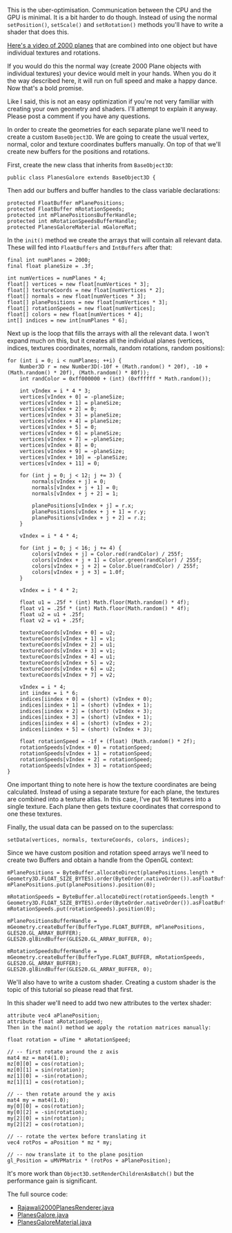 This is the uber-optimisation. Communication between the CPU and the GPU is minimal. It is a bit harder to do though.
Instead of using the normal `setPosition()`, `setScale()` and `setRotation()` methods you'll have to write a shader that does this.

[Here's a video of 2000 planes](http://www.youtube.com/watch?feature=player_embedded&v=Iqg4U6yoabg) that are combined into one object but have individual textures and rotations.

If you would do this the normal way (create 2000 Plane objects with individual textures) your device would melt in your hands. When you do it the way described here, it will run on full speed and make a happy dance. Now that's a bold promise.

Like I said, this is not an easy optimization if you're not very familiar with creating your own geometry and shaders. I'll attempt to explain it anyway. Please post a comment if you have any questions.

In order to create the geometries for each separate plane we'll need to create a custom `BaseObject3D`. We are going to create the usual vertex, normal, color and texture coordinates buffers manually. On top of that we'll create new buffers for the positions and rotations.

First, create the new class that inherits from `BaseObject3D`:
```
public class PlanesGalore extends BaseObject3D {
```
Then add our buffers and buffer handles to the class variable declarations:
```
protected FloatBuffer mPlanePositions;
protected FloatBuffer mRotationSpeeds;
protected int mPlanePositionsBufferHandle;
protected int mRotationSpeedsBufferHandle;
protected PlanesGaloreMaterial mGaloreMat;
```
In the `init()` method we create the arrays that will contain all relevant data. These will fed into `FloatBuffers` and `IntBuffers` after that:
```
final int numPlanes = 2000;
final float planeSize = .3f;

int numVertices = numPlanes * 4;
float[] vertices = new float[numVertices * 3];
float[] textureCoords = new float[numVertices * 2];
float[] normals = new float[numVertices * 3];
float[] planePositions = new float[numVertices * 3];
float[] rotationSpeeds = new float[numVertices];
float[] colors = new float[numVertices * 4];
int[] indices = new int[numPlanes * 6];
```
Next up is the loop that fills the arrays with all the relevant data. I won't expand much on this, but it creates all the individual planes (vertices, indices, textures coordinates, normals, random rotations, random positions):
```
for (int i = 0; i < numPlanes; ++i) {
	Number3D r = new Number3D(-10f + (Math.random() * 20f), -10 + (Math.random() * 20f), (Math.random() * 80f));
	int randColor = 0xff000000 + (int) (0xffffff * Math.random());

	int vIndex = i * 4 * 3;
	vertices[vIndex + 0] = -planeSize;
	vertices[vIndex + 1] = planeSize;
	vertices[vIndex + 2] = 0;
	vertices[vIndex + 3] = planeSize;
	vertices[vIndex + 4] = planeSize;
	vertices[vIndex + 5] = 0;
	vertices[vIndex + 6] = planeSize;
	vertices[vIndex + 7] = -planeSize;
	vertices[vIndex + 8] = 0;
	vertices[vIndex + 9] = -planeSize;
	vertices[vIndex + 10] = -planeSize;
	vertices[vIndex + 11] = 0;

	for (int j = 0; j < 12; j += 3) {
		normals[vIndex + j] = 0;
		normals[vIndex + j + 1] = 0;
		normals[vIndex + j + 2] = 1;

		planePositions[vIndex + j] = r.x;
		planePositions[vIndex + j + 1] = r.y;
		planePositions[vIndex + j + 2] = r.z;
	}

	vIndex = i * 4 * 4;

	for (int j = 0; j < 16; j += 4) {
		colors[vIndex + j] = Color.red(randColor) / 255f;
		colors[vIndex + j + 1] = Color.green(randColor) / 255f;
		colors[vIndex + j + 2] = Color.blue(randColor) / 255f;
		colors[vIndex + j + 3] = 1.0f;
	}

	vIndex = i * 4 * 2;

	float u1 = .25f * (int) Math.floor(Math.random() * 4f);
	float v1 = .25f * (int) Math.floor(Math.random() * 4f);
	float u2 = u1 + .25f;
	float v2 = v1 + .25f;

	textureCoords[vIndex + 0] = u2;
	textureCoords[vIndex + 1] = v1;
	textureCoords[vIndex + 2] = u1;
	textureCoords[vIndex + 3] = v1;
	textureCoords[vIndex + 4] = u1;
	textureCoords[vIndex + 5] = v2;
	textureCoords[vIndex + 6] = u2;
	textureCoords[vIndex + 7] = v2;

	vIndex = i * 4;
	int iindex = i * 6;
	indices[iindex + 0] = (short) (vIndex + 0);
	indices[iindex + 1] = (short) (vIndex + 1);
	indices[iindex + 2] = (short) (vIndex + 3);
	indices[iindex + 3] = (short) (vIndex + 1);
	indices[iindex + 4] = (short) (vIndex + 2);
	indices[iindex + 5] = (short) (vIndex + 3);

	float rotationSpeed = -1f + (float) (Math.random() * 2f);
	rotationSpeeds[vIndex + 0] = rotationSpeed;
	rotationSpeeds[vIndex + 1] = rotationSpeed;
	rotationSpeeds[vIndex + 2] = rotationSpeed;
	rotationSpeeds[vIndex + 3] = rotationSpeed;
}
```
One important thing to note here is how the texture coordinates are being calculated. Instead of using a separate texture for each plane, the textures are combined into a texture atlas. In this case, I've put 16 textures into a single texture. Each plane then gets texture coordinates that correspond to one these textures.

Finally, the usual data can be passed on to the superclass:
```
setData(vertices, normals, textureCoords, colors, indices);
```
Since we have custom position and rotation speed arrays we'll need to create two Buffers and obtain a handle from the OpenGL context:
```
mPlanePositions = ByteBuffer.allocateDirect(planePositions.length * Geometry3D.FLOAT_SIZE_BYTES).order(ByteOrder.nativeOrder()).asFloatBuffer();
mPlanePositions.put(planePositions).position(0);

mRotationSpeeds = ByteBuffer.allocateDirect(rotationSpeeds.length * Geometry3D.FLOAT_SIZE_BYTES).order(ByteOrder.nativeOrder()).asFloatBuffer();
mRotationSpeeds.put(rotationSpeeds).position(0);

mPlanePositionsBufferHandle = mGeometry.createBuffer(BufferType.FLOAT_BUFFER, mPlanePositions, GLES20.GL_ARRAY_BUFFER);
GLES20.glBindBuffer(GLES20.GL_ARRAY_BUFFER, 0);

mRotationSpeedsBufferHandle = mGeometry.createBuffer(BufferType.FLOAT_BUFFER, mRotationSpeeds, GLES20.GL_ARRAY_BUFFER);
GLES20.glBindBuffer(GLES20.GL_ARRAY_BUFFER, 0);
```
We'll also have to write a custom shader. Creating a custom shader is the topic of this tutorial so please read that first.

In this shader we'll need to add two new attributes to the vertex shader:
```
attribute vec4 aPlanePosition;
attribute float aRotationSpeed;
Then in the main() method we apply the rotation matrices manually:

float rotation = uTime * aRotationSpeed;

// -- first rotate around the z axis
mat4 mz = mat4(1.0);
mz[0][0] = cos(rotation);
mz[0][1] = sin(rotation);
mz[1][0] = -sin(rotation);
mz[1][1] = cos(rotation);

// -- then rotate around the y axis
mat4 my = mat4(1.0);
my[0][0] = cos(rotation);
my[0][2] = -sin(rotation);
my[2][0] = sin(rotation);
my[2][2] = cos(rotation);

// -- rotate the vertex before translating it
vec4 rotPos = aPosition * mz * my;

// -- now translate it to the plane position
gl_Position = uMVPMatrix * (rotPos + aPlanePosition);
```
It's more work than `Object3D.setRenderChildrenAsBatch()` but the performance gain is significant.

The full source code:

* [Rajawali2000PlanesRenderer.java](https://github.com/MasDennis/RajawaliExamples/blob/master/src/com/monyetmabuk/rajawali/tutorials/Rajawali2000PlanesRenderer.java)
* [PlanesGalore.java](https://github.com/MasDennis/RajawaliExamples/blob/master/src/com/monyetmabuk/rajawali/tutorials/planes/PlanesGalore.java)
* [PlanesGaloreMaterial.java](https://github.com/MasDennis/RajawaliExamples/blob/master/src/com/monyetmabuk/rajawali/tutorials/planes/PlanesGaloreMaterial.java)